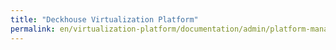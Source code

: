 ```yaml
---
title: "Deckhouse Virtualization Platform"
permalink: en/virtualization-platform/documentation/admin/platform-management/virtualization/virtual-machine-classes.html
---
```

